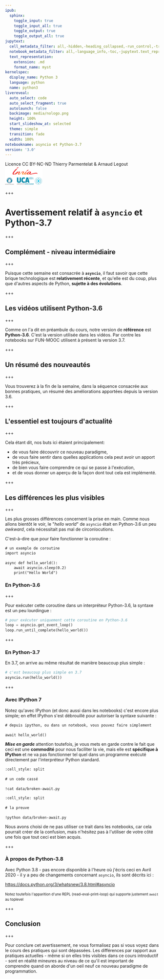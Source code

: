 ```yaml
---
ipub:
  sphinx:
    toggle_input: true
    toggle_input_all: true
    toggle_output: true
    toggle_output_all: true
jupytext:
  cell_metadata_filter: all,-hidden,-heading_collapsed,-run_control,-trusted
  notebook_metadata_filter: all,-language_info,-toc,-jupytext.text_representation.jupytext_version,-jupytext.text_representation.format_version
  text_representation:
    extension: .md
    format_name: myst
kernelspec:
  display_name: Python 3
  language: python
  name: python3
livereveal:
  auto_select: code
  auto_select_fragment: true
  autolaunch: false
  backimage: media/nologo.png
  height: 100%
  start_slideshow_at: selected
  theme: simple
  transition: fade
  width: 100%
notebookname: asyncio et Python-3.7
version: '3.0'
---
```


<div class="licence">
<span>Licence CC BY-NC-ND</span>
<span>Thierry Parmentelat &amp; Arnaud Legout</span>
<span><img src="media/both-logos-small-alpha.png" /></span>
</div>

+++

#  Avertissement relatif à `asyncio` et Python-3.7

+++

## Complément - niveau intermédiaire

+++

Puisque cette semaine est consacrée à **`asyncio`**, il faut savoir que cette brique technologique est **relativement récente**, et qu'elle est du coup, plus que d'autres aspects de Python, **sujette à des évolutions**.

+++

## Les vidéos utilisent Python-3.6

+++

Comme on l'a dit en préambule du cours, notre version de **référence** est **Python-3.6**. C'est la version utilisée  dans les vidéos. Par contre les notebooks sur FUN-MOOC utilisent à présent la version 3.7.

+++

## Un résumé des nouveautés

+++

Vous trouverez à la fin de la semaine, dans la séquence consacrée aux bonnes pratiques, un résumé des améliorations  apportées depuis la version 3.6.

+++

## L'essentiel est toujours d'actualité

+++

Cela étant dit, nos buts ici étaient principalement:

* de vous faire découvrir ce nouveau paradigme,
* de vous faire sentir dans quelles applications cela peut avoir un apport très précieux,
* de bien vous faire comprendre ce qui se passe à l'exécution,
* et de vous donner un aperçu de la façon dont tout cela est implémenté.

+++

## Les différences les plus visibles

+++

Les plus grosses différences concernent la prise en main. Comme nous allons bientôt le voir, le "*hello world*" de `asyncio` était en Python-3.6 un peu *awkward*, cela nécessitait pas mal de circonlocutions.

C'est-à-dire que pour faire fonctionner la coroutine :

```{code-cell}
# un exemple de coroutine 
import asyncio

async def hello_world():
    await asyncio.sleep(0.2)
    print("Hello World")
```

### En Python-3.6

+++

Pour exécuter cette coroutine dans un interpréteur Python-3.6, la syntaxe est un peu lourdingue :

```python
# pour exécuter uniquement cette coroutine en Python-3.6
loop = asyncio.get_event_loop()
loop.run_until_complete(hello_world())
```

+++

### En Python-3.7

En 3.7, on arrive au même résultat de manière beaucoup plus simple :

```python
# c'est beaucoup plus simple en 3.7
asyncio.run(hello_world())
```

+++

### Avec IPython 7

Notez qu'avec IPython (et donc aussi dans les notebooks) c'est encore plus simple; en effet IPython s'est débrouillé pour autoriser la syntaxe suivante :

```{code-cell}
# depuis ipython, ou dans un notebook, vous pouvez faire simplement

await hello_world()
```

***Mise en garde*** attention toutefois, je vous mets en garde contre le fait que ceci est une **commodité** pour nous faciliter la vie, mais elle est **spécifique à IPython** et ne va pas fonctionner tel quel dans un programme exécuté directement par l'interpréteur Python standard.

```{code-cell}
:cell_style: split

# un code cassé

!cat data/broken-await.py
```

```{code-cell}
:cell_style: split

# la preuve

!python data/broken-await.py
```

Nous avons choisi de ne pas utiliser ce trait dans les notebooks, car cela pourrait créer de la confusion, mais n'hésitez pas à l'utiliser de votre côté une fois que tout ceci est bien acquis.

+++

### À propos de Python-3.8

Avec Python 3.8 - pas encore disponible à l'heure où j'écris ceci en Avril 2020 - il y a peu de changements concernant `asyncio`, ils sont décrits ici :

<https://docs.python.org/3/whatsnew/3.8.html#asyncio> 

<span style="font-size: smaller">Notez toutefois l'apparition d'une REPL (read-eval-print-loop) qui supporte justement `await` au toplevel</span>

+++

## Conclusion

+++

Pour conclure cet avertissement, ne vous formalisez pas si vous voyez dans le cours des pratiques qui sont dépassées. Les différences par rapport aux pratiques actuelles - même si on elles très visibles dans ce cours introductif - sont en réalité mineures au niveau de ce qu'il est important de comprendre quand on aborde d'un oeil neuf ce nouveau paradigme de programmation.

